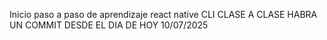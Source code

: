 Inicio paso a paso de aprendizaje react native CLI CLASE A CLASE HABRA UN COMMIT DESDE EL DIA DE HOY 10/07/2025

